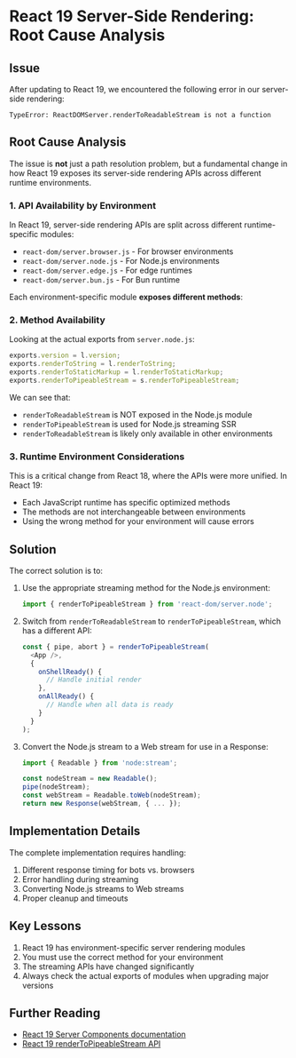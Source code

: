 # React 19 Server-Side Rendering: Root Cause Analysis

## Issue

After updating to React 19, we encountered the following error in our server-side rendering:

```
TypeError: ReactDOMServer.renderToReadableStream is not a function
```

## Root Cause Analysis

The issue is **not** just a path resolution problem, but a fundamental change in how React 19 exposes its server-side rendering APIs across different runtime environments.

### 1. API Availability by Environment

In React 19, server-side rendering APIs are split across different runtime-specific modules:

- `react-dom/server.browser.js` - For browser environments
- `react-dom/server.node.js` - For Node.js environments
- `react-dom/server.edge.js` - For edge runtimes
- `react-dom/server.bun.js` - For Bun runtime

Each environment-specific module **exposes different methods**:

### 2. Method Availability

Looking at the actual exports from `server.node.js`:

```javascript
exports.version = l.version;
exports.renderToString = l.renderToString;
exports.renderToStaticMarkup = l.renderToStaticMarkup;
exports.renderToPipeableStream = s.renderToPipeableStream;
```

We can see that:
- `renderToReadableStream` is NOT exposed in the Node.js module
- `renderToPipeableStream` is used for Node.js streaming SSR
- `renderToReadableStream` is likely only available in other environments

### 3. Runtime Environment Considerations

This is a critical change from React 18, where the APIs were more unified. In React 19:

- Each JavaScript runtime has specific optimized methods
- The methods are not interchangeable between environments
- Using the wrong method for your environment will cause errors

## Solution

The correct solution is to:

1. Use the appropriate streaming method for the Node.js environment:
   ```javascript
   import { renderToPipeableStream } from 'react-dom/server.node';
   ```

2. Switch from `renderToReadableStream` to `renderToPipeableStream`, which has a different API:
   ```javascript
   const { pipe, abort } = renderToPipeableStream(
     <App />,
     {
       onShellReady() {
         // Handle initial render
       },
       onAllReady() {
         // Handle when all data is ready
       }
     }
   );
   ```

3. Convert the Node.js stream to a Web stream for use in a Response:
   ```javascript
   import { Readable } from 'node:stream';

   const nodeStream = new Readable();
   pipe(nodeStream);
   const webStream = Readable.toWeb(nodeStream);
   return new Response(webStream, { ... });
   ```

## Implementation Details

The complete implementation requires handling:

1. Different response timing for bots vs. browsers
2. Error handling during streaming
3. Converting Node.js streams to Web streams
4. Proper cleanup and timeouts

## Key Lessons

1. React 19 has environment-specific server rendering modules
2. You must use the correct method for your environment
3. The streaming APIs have changed significantly
4. Always check the actual exports of modules when upgrading major versions

## Further Reading

- [React 19 Server Components documentation](https://react.dev/reference/react-dom/server)
- [React 19 renderToPipeableStream API](https://react.dev/reference/react-dom/server/renderToPipeableStream)